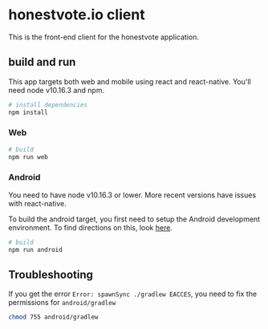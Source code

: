 # honestvote.io client
This is the front-end client for the honestvote application.

## build and run
This app targets both web and mobile using react and react-native. You'll need node v10.16.3 and npm.

``` bash
# install dependencies
npm install
```

### Web
``` bash
# build
npm run web
```

### Android
You need to have node v10.16.3 or lower. More recent versions have issues
with react-native. 

To build the android target, you first need to setup the Android development environment. To find directions on this, look [here](https://facebook.github.io/react-native/docs/getting-started).

``` bash
# build
npm run android
```

## Troubleshooting
If you get the error ``` Error: spawnSync ./gradlew EACCES ```, you need to
fix the permissions for ```android/gradlew```

``` bash
chmod 755 android/gradlew
```
